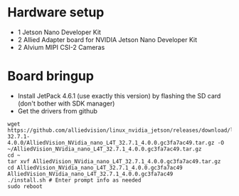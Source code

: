 # Hardware setup
* 1 Jetson Nano Developer Kit
* 2 Allied Adapter board for NVIDIA Jetson Nano Developer Kit
* 2 Alvium MIPI CSI-2 Cameras

# Board bringup

* Install JetPack 4.6.1 (use exactly this version) by flashing the SD card (don't bother with SDK manager)
* Get the drivers from github
```
wget https://github.com/alliedvision/linux_nvidia_jetson/releases/download/l4t-32.7.1-4.0.0/AlliedVision_NVidia_nano_L4T_32.7.1_4.0.0.gc3fa7ac49.tar.gz -O ~/AlliedVision_NVidia_nano_L4T_32.7.1_4.0.0.gc3fa7ac49.tar.gz
cd ~
tar xvf AlliedVision_NVidia_nano_L4T_32.7.1_4.0.0.gc3fa7ac49.tar.gz
cd AlliedVision_NVidia_nano_L4T_32.7.1_4.0.0.gc3fa7ac49
AlliedVision_NVidia_nano_L4T_32.7.1_4.0.0.gc3fa7ac49
./install.sh # Enter prompt info as needed
sudo reboot
```


